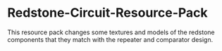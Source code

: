 # Redstone-Circuit-Resource-Pack
This resource pack changes some textures and models of the redstone components that they match with the repeater and comparator design.
